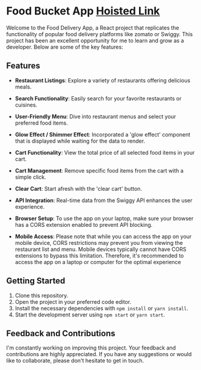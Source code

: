 # Food Bucket App [Hoisted Link](https://abhilashtenglifoodbucket.netlify.app/)

Welcome to the Food Delivery App, a React project that replicates the functionality of popular food delivery platforms like zomato or Swiggy. This project has been an excellent opportunity for me to learn and grow as a developer. Below are some of the key features:

## Features

- **Restaurant Listings**: Explore a variety of restaurants offering delicious meals.

- **Search Functionality**: Easily search for your favorite restaurants or cuisines.

- **User-Friendly Menu**: Dive into restaurant menus and select your preferred food items.

- **Glow Effect / Shimmer Effect**: Incorporated a 'glow effect' component that is displayed while waiting for the data to render.


- **Cart Functionality**: View the total price of all selected food items in your cart.

- **Cart Management**: Remove specific food items from the cart with a simple click.

- **Clear Cart**: Start afresh with the 'clear cart' button.

- **API Integration**: Real-time data from the Swiggy API enhances the user experience.

- **Browser Setup**: To use the app on your laptop, make sure your browser has a CORS extension enabled to prevent API blocking.

- **Mobile Access**: Please note that while you can access the app on your mobile device, CORS restrictions may prevent you from viewing the restaurant list and menu. Mobile devices typically cannot have CORS extensions to bypass this limitation. Therefore, it's recommended to access the app on a laptop or computer for the optimal experience

## Getting Started

1. Clone this repository.
2. Open the project in your preferred code editor.
3. Install the necessary dependencies with `npm install` or `yarn install`.
4. Start the development server using `npm start` or `yarn start`.

## Feedback and Contributions

I'm constantly working on improving this project. Your feedback and contributions are highly appreciated. If you have any suggestions or would like to collaborate, please don't hesitate to get in touch.